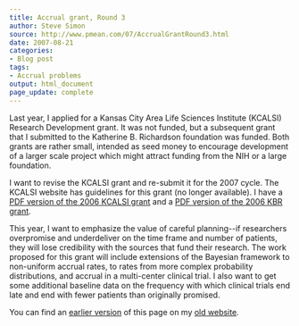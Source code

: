 ```yaml
---
title: Accrual grant, Round 3
author: Steve Simon
source: http://www.pmean.com/07/AccrualGrantRound3.html
date: 2007-08-21
categories:
- Blog post
tags:
- Accrual problems
output: html_document
page_update: complete
---
```

Last year, I applied for a Kansas City Area Life Sciences Institute (KCALSI) Research Development grant. It was not funded, but a subsequent grant that I submitted to the Katherine B. Richardson foundation was funded. Both grants are rather small, intended as seed money to encourage development of a larger scale project which might attract funding from the NIH or a large foundation.

<!---more--->

I want to revise the KCALSI grant and re-submit it for the 2007 cycle. The KCALSI website has guidelines for this grant (no longer available). I have a [PDF version of the 2006 KCALSI grant][kca2] and a [PDF version of the 2006 KBR grant][kbr1].

This year, I want to emphasize the value of careful planning\--if researchers overpromise and underdeliver on the time frame and number of patients, they will lose credibility with the sources that fund their research. The work proposed for this grant will include extensions of the Bayesian framework to non-uniform accrual rates, to rates from more complex probability distributions, and accrual in a multi-center clinical trial. I also want to get some additional baseline data on the frequency with which clinical trials end late and end with fewer patients than originally promised.

You can find an [earlier version][sim1] of this page on my [old website][sim2].

[sim1]: http://www.pmean.com/07/AccrualGrantRound3.html
[sim2]: http://www.pmean.com

[kca2]: http://www.pmean.com/00files/AccrualProblemsKcalsi12.pdf
[kbr1]: http://www.pmean.com/00files/KBR09a.pdf
